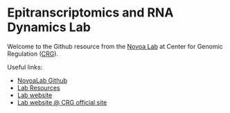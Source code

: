 # Epitranscriptomics and RNA Dynamics Lab 

Welcome to the Github resource from the [Novoa Lab](https://www.crg.eu/en/programmes-groups/novoa-lab) at Center for Genomic Regulation ([CRG](https://www.crg.eu)).

Useful links: 
* [NovoaLab Github](https://github.com/novoalab)
* [Lab Resources](https://public-docs.crg.es/enovoa/public/website/page4.html)
* [Lab website](https://public-docs.crg.es/enovoa/public/website/)
* [Lab website @ CRG official site](https://www.crg.eu/en/programmes-groups/novoa-lab)

